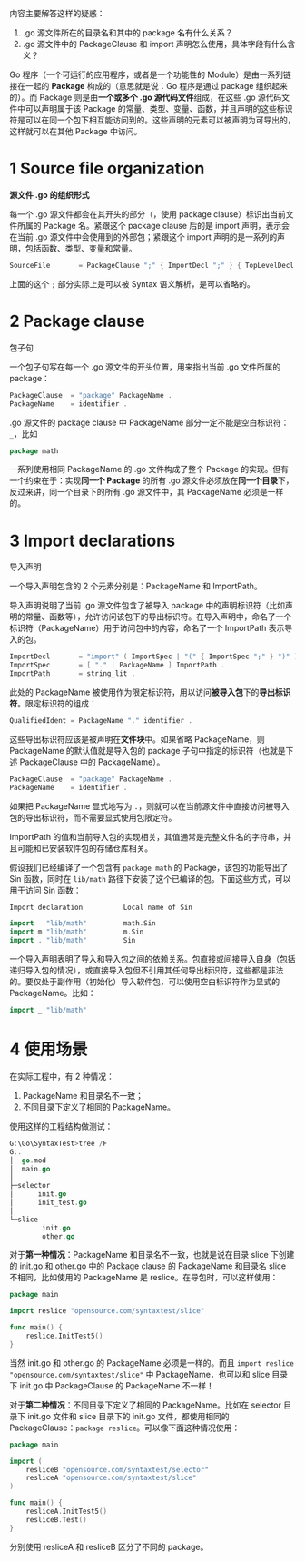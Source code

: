 内容主要解答这样的疑惑：

1. .go 源文件所在的目录名和其中的 package 名有什么关系？
2. .go 源文件中的 PackageClause 和 import 声明怎么使用，具体字段有什么含义？

Go 程序（一个可运行的应用程序，或者是一个功能性的 Module）是由一系列链接在一起的 **Package** 构成的（意思就是说：Go 程序是通过 package 组织起来的）。而 Package 则是由**一个或多个 .go 源代码文件**组成，在这些 .go 源代码文件中可以声明属于该 Package 的常量、类型、变量、函数，并且声明的这些标识符是可以在同一个包下相互能访问到的。这些声明的元素可以被声明为可导出的，这样就可以在其他 Package 中访问。

# 1 Source file organization

**源文件 .go 的组织形式**

每一个 .go 源文件都会在其开头的部分（，使用 package clause）标识出当前文件所属的 Package 名。紧跟这个 package clause 后的是 import 声明，表示会在当前 .go 源文件中会使用到的外部包；紧跟这个 import 声明的是一系列的声明，包括函数、类型、变量和常量。

~~~go
SourceFile       = PackageClause ";" { ImportDecl ";" } { TopLevelDecl ";" } .
~~~

上面的这个 `;` 部分实际上是可以被 Syntax 语义解析，是可以省略的。

# 2 Package clause

包子句

一个包子句写在每一个 .go 源文件的开头位置，用来指出当前 .go 文件所属的 package：

~~~go
PackageClause  = "package" PackageName .
PackageName    = identifier .
~~~

.go 源文件的 package clause 中 PackageName 部分一定不能是空白标识符：`_`，比如

~~~go
package math
~~~

一系列使用相同 PackageName 的 .go 文件构成了整个 Package 的实现。但有一个约束在于：实现**同一个 Package** 的所有 .go 源文件必须放在**同一个目录**下，反过来讲，同一个目录下的所有 .go 源文件中，其 PackageName 必须是一样的。 

# 3 Import declarations

导入声明

一个导入声明包含的 2 个元素分别是：PackageName 和 ImportPath。

导入声明说明了当前 .go 源文件包含了被导入 package 中的声明标识符（比如声明的常量、函数等），允许访问该包下的导出标识符。在导入声明中，命名了一个标识符（PackageName）用于访问包中的内容，命名了一个 ImportPath 表示导入的包。

~~~go
ImportDecl       = "import" ( ImportSpec | "(" { ImportSpec ";" } ")" ) .
ImportSpec       = [ "." | PackageName ] ImportPath .
ImportPath       = string_lit .
~~~

此处的 PackageName 被使用作为限定标识符，用以访问**被导入包**下的**导出标识符**。限定标识符的组成：

~~~go
QualifiedIdent = PackageName "." identifier .
~~~

这些导出标识符应该是被声明在**文件块**中。如果省略 PackageName，则 PackageName 的默认值就是导入包的 package 子句中指定的标识符（也就是下述 PackageClause 中的 PackageName）。

~~~go
PackageClause  = "package" PackageName .
PackageName    = identifier .
~~~

如果把 PackageName 显式地写为 `.`，则就可以在当前源文件中直接访问被导入包的导出标识符，而不需要显式使用包限定符。

ImportPath 的值和当前导入包的实现相关，其值通常是完整文件名的字符串，并且可能和已安装软件包的存储仓库相关。

假设我们已经编译了一个包含有 `package math` 的 Package，该包的功能导出了 Sin 函数，同时在 `lib/math` 路径下安装了这个已编译的包。下面这些方式，可以用于访问 Sin 函数：

~~~go
Import declaration          Local name of Sin

import   "lib/math"         math.Sin
import m "lib/math"         m.Sin
import . "lib/math"         Sin
~~~

一个导入声明表明了导入和导入包之间的依赖关系。包直接或间接导入自身（包括递归导入包的情况），或直接导入包但不引用其任何导出标识符，这些都是非法的。要仅处于副作用（初始化）导入软件包，可以使用空白标识符作为显式的 PackageName。比如：

~~~go
import _ "lib/math"
~~~

# 4 使用场景

在实际工程中，有 2 种情况：

1. PackageName 和目录名不一致；
2. 不同目录下定义了相同的 PackageName。

使用这样的工程结构做测试：

~~~go
G:\Go\SyntaxTest>tree /F
G:.
│  go.mod
│  main.go
│
├─selector
│      init.go
│      init_test.go
│
└─slice
        init.go
        other.go
~~~

对于**第一种情况**：PackageName 和目录名不一致，也就是说在目录 slice 下创建的 init.go 和 other.go 中的 Package clause 的 PackageName 和目录名 slice 不相同，比如使用的 PackageName 是 reslice。在导包时，可以这样使用：

~~~go
package main

import reslice "opensource.com/syntaxtest/slice"

func main() {
	reslice.InitTest5()
}
~~~

当然 init.go 和 other.go 的 PackageName 必须是一样的。而且 `import reslice "opensource.com/syntaxtest/slice"` 中 PackageName，也可以和 slice 目录下 init.go 中 PackageClause 的 PackageName 不一样！

对于**第二种情况**：不同目录下定义了相同的 PackageName。比如在 selector 目录下 init.go 文件和 slice 目录下的 init.go 文件，都使用相同的 PackageClause：`package reslice`。可以像下面这种情况使用：

~~~go
package main

import (
	resliceB "opensource.com/syntaxtest/selector"
	resliceA "opensource.com/syntaxtest/slice"
)

func main() {
	resliceA.InitTest5()
	resliceB.Test()
}
~~~

分别使用 resliceA 和 resliceB 区分了不同的 package。